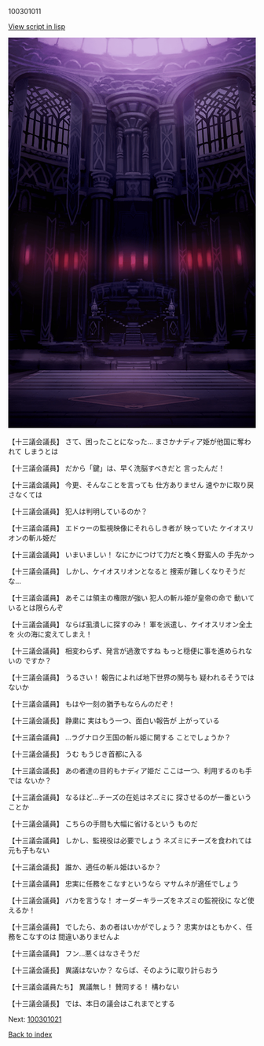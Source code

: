 100301011

[View script in lisp](../scripts/100301011.txt)

![201_congress.png](../images/backgrounds/201_congress.png)

【十三議会議長】
さて、困ったことになった…
まさかナディア姫が他国に奪われて
しまうとは

【十三議会議員】
だから「鍵」は、早く洗脳すべきだと
言ったんだ！

【十三議会議員】
今更、そんなことを言っても
仕方ありません
速やかに取り戻さなくては

【十三議会議員】
犯人は判明しているのか？

【十三議会議員】
エドゥーの監視映像にそれらしき者が
映っていた
ケイオスリオンの斬ル姫だ

【十三議会議員】
いまいましい！
なにかにつけて力だと喚く野蛮人の
手先かっ

【十三議会議員】
しかし、ケイオスリオンとなると
捜索が難しくなりそうだな…

【十三議会議員】
あそこは領主の権限が強い
犯人の斬ル姫が皇帝の命で
動いているとは限らんぞ

【十三議会議員】
ならば虱潰しに探すのみ！
軍を派遣し、ケイオスリオン全土を
火の海に変えてしまえ！

【十三議会議員】
相変わらず、発言が過激ですね
もっと穏便に事を進められないの
ですか？

【十三議会議員】
うるさい！
報告によれば地下世界の関与も
疑われるそうではないか

【十三議会議員】
もはや一刻の猶予もならんのだぞ！

【十三議会議長】
静粛に
実はもう一つ、面白い報告が
上がっている

【十三議会議員】
…ラグナロク王国の斬ル姫に関する
ことでしょうか？

【十三議会議長】
うむ
もうじき首都に入る

【十三議会議長】
あの者達の目的もナディア姫だ
ここは一つ、利用するのも手では
ないか？

【十三議会議員】
なるほど…チーズの在処はネズミに
探させるのが一番ということか

【十三議会議員】
こちらの手間も大幅に省けるという
ものだ

【十三議会議員】
しかし、監視役は必要でしょう
ネズミにチーズを食われては
元も子もない

【十三議会議長】
誰か、適任の斬ル姫はいるか？

【十三議会議員】
忠実に任務をこなすというなら
マサムネが適任でしょう

【十三議会議員】
バカを言うな！
オーダーキラーズをネズミの監視役に
など使えるか！

【十三議会議員】
でしたら、あの者はいかがでしょう？
忠実かはともかく、任務をこなすのは
間違いありませんよ

【十三議会議員】
フン…悪くはなさそうだ

【十三議会議長】
異議はないか？
ならば、そのように取り計らおう

【十三議会議員たち】
異議無し！
賛同する！
構わない

【十三議会議長】
では、本日の議会はこれまでとする

Next: [100301021](100301021.md)

[Back to index](index.md)
